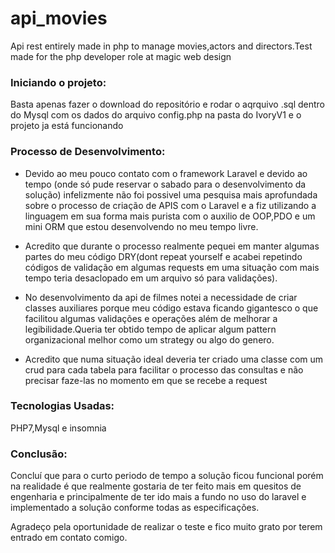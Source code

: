 # api_movies
Api rest entirely made in php to manage movies,actors and directors.Test made for the php developer role at magic web design

<h3>Iniciando o projeto:</h3>
<p>Basta apenas fazer o download do repositório e rodar o aqrquivo .sql dentro do Mysql 
com os dados do arquivo config.php na pasta do IvoryV1 e o projeto ja está funcionando</p>

<h3>Processo de Desenvolvimento:</h3>
<ul>
  <li>
    <p>Devido ao meu pouco contato com o framework Laravel e devido ao tempo (onde só pude reservar o sabado para o desenvolvimento da    solução) infelizmente não foi possivel uma pesquisa mais aprofundada sobre o processo de criação de APIS com o Laravel e a fiz utilizando a linguagem em sua forma mais purista com o auxilio de OOP,PDO e um mini ORM que estou desenvolvendo no meu tempo livre.</p>
   </li>
  <li>
    <p>Acredito que durante o processo realmente pequei em manter algumas partes do meu código DRY(dont repeat yourself e acabei repetindo códigos de validação em algumas requests em uma situação com mais tempo teria desaclopado em um arquivo só para validações).</p>
    </li>
    <li>
     <p>No desenvolvimento da api de filmes notei a necessidade de criar classes auxiliares porque meu código estava ficando gigantesco   o que facilitou algumas validações e operações além de melhorar a legibilidade.Queria ter obtido tempo de aplicar algum pattern organizacional melhor como um strategy ou algo do genero.</p>
    </li>
  <li>
    <p>Acredito que numa situação ideal deveria ter criado uma classe com um crud para cada tabela para facilitar o processo das consultas e não precisar faze-las no momento em que se recebe a request</p>
    </li>
  
</ul>

<h3>Tecnologias Usadas:</h3>
<p>PHP7,Mysql e insomnia</p>

<h3>Conclusão:</h3>
<p>Concluí que para o curto periodo de tempo a solução ficou funcional porém na realidade é que realmente gostaria de ter feito mais em quesitos de engenharia e principalmente de ter ido mais a fundo no uso do laravel e implementado a solução conforme todas as especificações.</p>

<span>Agradeço pela oportunidade de realizar o teste e fico muito grato por terem entrado em contato comigo.</span>

